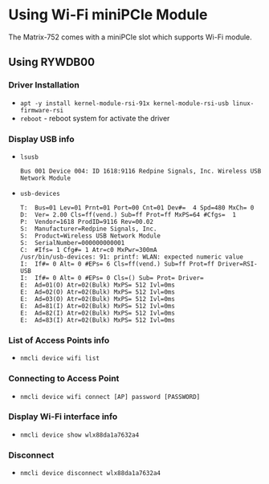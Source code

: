 # Using Wi-Fi miniPCIe Module

The Matrix-752 comes with a miniPCIe slot which supports Wi-Fi module.

## Using RYWDB00
### Driver Installation
- `apt -y install kernel-module-rsi-91x kernel-module-rsi-usb linux-firmware-rsi`
- `reboot` - reboot system for activate the driver

### Display USB info
- `lsusb`  
  ```
  Bus 001 Device 004: ID 1618:9116 Redpine Signals, Inc. Wireless USB Network Module
  ```
- `usb-devices`
  ```
  T:  Bus=01 Lev=01 Prnt=01 Port=00 Cnt=01 Dev#=  4 Spd=480 MxCh= 0
  D:  Ver= 2.00 Cls=ff(vend.) Sub=ff Prot=ff MxPS=64 #Cfgs=  1
  P:  Vendor=1618 ProdID=9116 Rev=00.02
  S:  Manufacturer=Redpine Signals, Inc.
  S:  Product=Wireless USB Network Module
  S:  SerialNumber=000000000001
  C:  #Ifs= 1 Cfg#= 1 Atr=c0 MxPwr=300mA
  /usr/bin/usb-devices: 91: printf: WLAN: expected numeric value
  I:  If#= 0 Alt= 0 #EPs= 6 Cls=ff(vend.) Sub=ff Prot=ff Driver=RSI-USB
  I:  If#= 0 Alt= 0 #EPs= 0 Cls=() Sub= Prot= Driver=
  E:  Ad=01(O) Atr=02(Bulk) MxPS= 512 Ivl=0ms
  E:  Ad=02(O) Atr=02(Bulk) MxPS= 512 Ivl=0ms
  E:  Ad=03(O) Atr=02(Bulk) MxPS= 512 Ivl=0ms
  E:  Ad=81(I) Atr=02(Bulk) MxPS= 512 Ivl=0ms
  E:  Ad=82(I) Atr=02(Bulk) MxPS= 512 Ivl=0ms
  E:  Ad=83(I) Atr=02(Bulk) MxPS= 512 Ivl=0ms
  ```

### List of Access Points info 
- `nmcli device wifi list`

### Connecting to Access Point
- `nmcli device wifi connect [AP] password [PASSWORD]`
  
### Display Wi-Fi interface info
- `nmcli device show wlx88da1a7632a4`

### Disconnect
- `nmcli device disconnect wlx88da1a7632a4`

